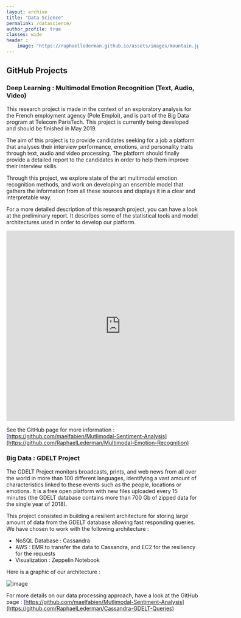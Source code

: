 ```yaml
---
layout: archive
title: "Data Science"
permalink: /datascience/
author_profile: true
classes: wide
header :
    image: "https://raphaellederman.github.io/assets/images/mountain.jpg"
---
```



## GitHub Projects

### Deep Learning : Multimodal Emotion Recognition (Text, Audio, Video)

This research project is made in the context of an exploratory analysis for the French employment agency (Pole Emploi), and is part of the Big Data program at Telecom ParisTech. This project is currently being developed and should be finished in May 2019.

The aim of this project is to provide candidates seeking for a job a platform that analyses their interview performance, emotions, and personality traits through text, audio and video processing. The platform should finally provide a detailed report to the candidates in order to help them improve their interview skills.

Through this project, we explore state of the art multimodal emotion recognition methods, and work on developing an ensemble model that gathers the information from all these sources and displays it in a clear and interpretable way.

For a more detailed description of this research project, you can have a look at the preliminary report. It describes some of the statistical tools and model architectures used in order to develop our platform. 

<embed src="https://raphaellederman.github.io/assets/images/multimodal.pdf" type="application/pdf" width="600px" height="500px" />

See the GitHub page for more information : <span style="color:blue">[https://github.com/maelfabien/Mutlimodal-Sentiment-Analysis](https://github.com/RaphaelLederman/Multimodal-Emotion-Recognition)</span>

### Big Data : GDELT Project

The GDELT Project monitors broadcasts, prints, and web news from all over the world in more than 100 different languages, identifying a vast amount of characteristics linked to these events such as the people, locations or emotions. It is a free open platform with new files uploaded every 15 minutes (the GDELT database contains more than 700 Gb of zipped data for the single year of 2018).

This project consisted in building a resilient architecture for storing large amount of data from the GDELT database allowing fast responding queries. We have chosen to work with the following architecture :

* NoSQL Database : Cassandra
* AWS : EMR to transfer the data to Cassandra, and EC2 for the resiliency for the requests
* Visualization : Zeppelin Notebook

Here is a graphic of our architecture :

![image](https://raphaellederman.github.io/assets/images/archi.jpg)

For more details on our data processing approach, have a look at the GitHub page :  <span style="color:blue">[https://github.com/maelfabien/Mutlimodal-Sentiment-Analysis](https://github.com/RaphaelLederman/Cassandra-GDELT-Queries)</span>


